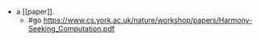 - a [[paper]].
	- #go https://www.cs.york.ac.uk/nature/workshop/papers/Harmony-Seeking_Computation.pdf